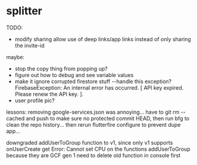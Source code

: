 # splitter

TODO:
- modify sharing allow use of deep links/app links instead of only sharing the invite-id

maybe:
- stop the copy thing from popping up?
- figure out how to debug and see variable values
- make it ignore corrupted firestore stuff
--handle this exception? FirebaseException: An internal error has occurred. [ API key expired. Please renew the API key. ].
- user profile pic?

lessons:
removing google-services.json was annoying... have to git rm --cached and push to make sure no protected commit HEAD, then run bfg to clean the repo history... then rerun flutterfire configure to prevent dupe app...

downgraded addUserToGroup function to v1, since only v1 supports onUserCreate
get Error: Cannot set CPU on the functions addUserToGroup because they are GCF gen 1
need to delete old function in console first